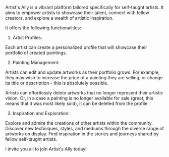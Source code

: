 

Artist's Ally is a vibrant platform tailored specifically for self-taught artists. It aims to empower artists to showcase their talent, connect with fellow creators, and explore a wealth of artistic inspiration.

It offers the following functionalities:

1. Artist Profiles:

Each artist can create a personalized profile that will showcase their portfolio of created paintings.

2. Painting Management:

Artists can edit and update artworks as their portfolio grows. For example, they may wish to increase the price of a painting they are selling, or change its title or description - this is absolutely possible. 

Artists can effortlessly delete artworks that no longer represent their artistic vision. Or, in a case a painting is no longer available for sale (great, this means that it was most likely sold), it can be deleted from the profile.

3. Inspiration and Exploration:

Explore and admire the creations of other artists within the community.
Discover new techniques, styles, and mediums through the diverse range of artworks on display.
Find inspiration in the stories and journeys shared by fellow self-taught artists.

I invite you all to join Artist's Ally today!

